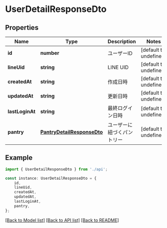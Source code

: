 # UserDetailResponseDto


## Properties

Name | Type | Description | Notes
------------ | ------------- | ------------- | -------------
**id** | **number** | ユーザーID | [default to undefined]
**lineUid** | **string** | LINE UID | [default to undefined]
**createdAt** | **string** | 作成日時 | [default to undefined]
**updatedAt** | **string** | 更新日時 | [default to undefined]
**lastLoginAt** | **string** | 最終ログイン日時 | [default to undefined]
**pantry** | [**PantryDetailResponseDto**](PantryDetailResponseDto.md) | ユーザーに紐づくパントリー | [default to undefined]

## Example

```typescript
import { UserDetailResponseDto } from './api';

const instance: UserDetailResponseDto = {
    id,
    lineUid,
    createdAt,
    updatedAt,
    lastLoginAt,
    pantry,
};
```

[[Back to Model list]](../README.md#documentation-for-models) [[Back to API list]](../README.md#documentation-for-api-endpoints) [[Back to README]](../README.md)
